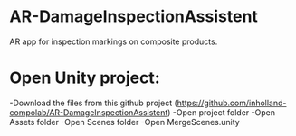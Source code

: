 # AR-DamageInspectionAssistent
AR app for inspection markings on composite products.

# Open Unity project:
  -Download the files from this github project (https://github.com/inholland-compolab/AR-DamageInspectionAssistent)
  -Open project folder
  -Open Assets folder
  -Open Scenes folder
  -Open MergeScenes.unity
